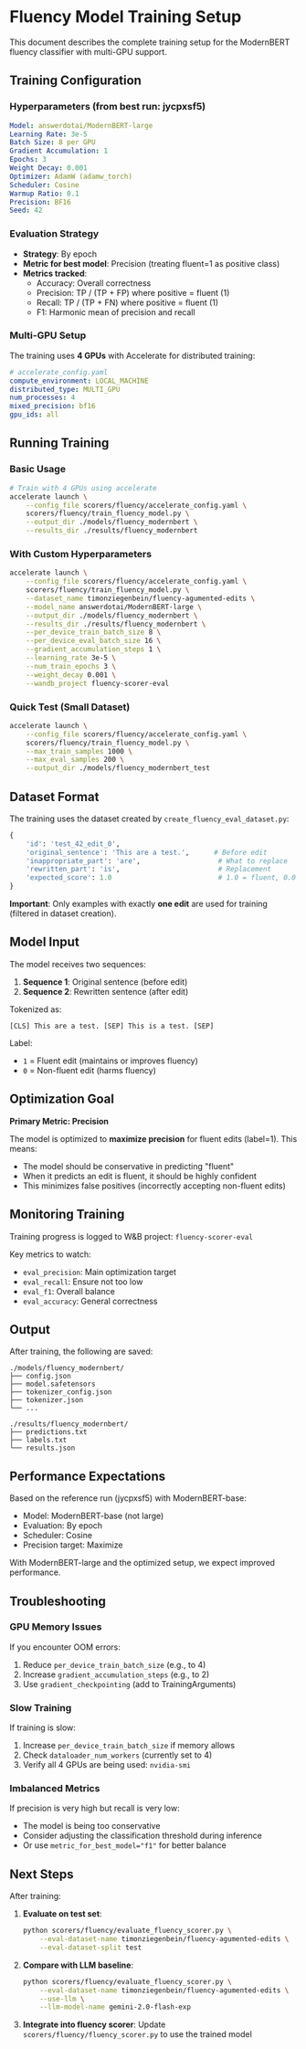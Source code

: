 # Fluency Model Training Setup

This document describes the complete training setup for the ModernBERT fluency classifier with multi-GPU support.

## Training Configuration

### Hyperparameters (from best run: jycpxsf5)

```yaml
Model: answerdotai/ModernBERT-large
Learning Rate: 3e-5
Batch Size: 8 per GPU
Gradient Accumulation: 1
Epochs: 3
Weight Decay: 0.001
Optimizer: AdamW (adamw_torch)
Scheduler: Cosine
Warmup Ratio: 0.1
Precision: BF16
Seed: 42
```

### Evaluation Strategy

- **Strategy**: By epoch
- **Metric for best model**: Precision (treating fluent=1 as positive class)
- **Metrics tracked**:
  - Accuracy: Overall correctness
  - Precision: TP / (TP + FP) where positive = fluent (1)
  - Recall: TP / (TP + FN) where positive = fluent (1)
  - F1: Harmonic mean of precision and recall

### Multi-GPU Setup

The training uses **4 GPUs** with Accelerate for distributed training:

```yaml
# accelerate_config.yaml
compute_environment: LOCAL_MACHINE
distributed_type: MULTI_GPU
num_processes: 4
mixed_precision: bf16
gpu_ids: all
```

## Running Training

### Basic Usage

```bash
# Train with 4 GPUs using accelerate
accelerate launch \
    --config_file scorers/fluency/accelerate_config.yaml \
    scorers/fluency/train_fluency_model.py \
    --output_dir ./models/fluency_modernbert \
    --results_dir ./results/fluency_modernbert
```

### With Custom Hyperparameters

```bash
accelerate launch \
    --config_file scorers/fluency/accelerate_config.yaml \
    scorers/fluency/train_fluency_model.py \
    --dataset_name timonziegenbein/fluency-agumented-edits \
    --model_name answerdotai/ModernBERT-large \
    --output_dir ./models/fluency_modernbert \
    --results_dir ./results/fluency_modernbert \
    --per_device_train_batch_size 8 \
    --per_device_eval_batch_size 16 \
    --gradient_accumulation_steps 1 \
    --learning_rate 3e-5 \
    --num_train_epochs 3 \
    --weight_decay 0.001 \
    --wandb_project fluency-scorer-eval
```

### Quick Test (Small Dataset)

```bash
accelerate launch \
    --config_file scorers/fluency/accelerate_config.yaml \
    scorers/fluency/train_fluency_model.py \
    --max_train_samples 1000 \
    --max_eval_samples 200 \
    --output_dir ./models/fluency_modernbert_test
```

## Dataset Format

The training uses the dataset created by `create_fluency_eval_dataset.py`:

```python
{
    'id': 'test_42_edit_0',
    'original_sentence': 'This are a test.',      # Before edit
    'inappropriate_part': 'are',                   # What to replace
    'rewritten_part': 'is',                        # Replacement
    'expected_score': 1.0                          # 1.0 = fluent, 0.0 = non-fluent
}
```

**Important**: Only examples with exactly **one edit** are used for training (filtered in dataset creation).

## Model Input

The model receives two sequences:

1. **Sequence 1**: Original sentence (before edit)
2. **Sequence 2**: Rewritten sentence (after edit)

Tokenized as:
```
[CLS] This are a test. [SEP] This is a test. [SEP]
```

Label:
- `1` = Fluent edit (maintains or improves fluency)
- `0` = Non-fluent edit (harms fluency)

## Optimization Goal

**Primary Metric: Precision**

The model is optimized to **maximize precision** for fluent edits (label=1). This means:
- The model should be conservative in predicting "fluent"
- When it predicts an edit is fluent, it should be highly confident
- This minimizes false positives (incorrectly accepting non-fluent edits)

## Monitoring Training

Training progress is logged to W&B project: `fluency-scorer-eval`

Key metrics to watch:
- `eval_precision`: Main optimization target
- `eval_recall`: Ensure not too low
- `eval_f1`: Overall balance
- `eval_accuracy`: General correctness

## Output

After training, the following are saved:

```
./models/fluency_modernbert/
├── config.json
├── model.safetensors
├── tokenizer_config.json
├── tokenizer.json
└── ...

./results/fluency_modernbert/
├── predictions.txt
├── labels.txt
└── results.json
```

## Performance Expectations

Based on the reference run (jycpxsf5) with ModernBERT-base:
- Model: ModernBERT-base (not large)
- Evaluation: By epoch
- Scheduler: Cosine
- Precision target: Maximize

With ModernBERT-large and the optimized setup, we expect improved performance.

## Troubleshooting

### GPU Memory Issues

If you encounter OOM errors:
1. Reduce `per_device_train_batch_size` (e.g., to 4)
2. Increase `gradient_accumulation_steps` (e.g., to 2)
3. Use `gradient_checkpointing` (add to TrainingArguments)

### Slow Training

If training is slow:
1. Increase `per_device_train_batch_size` if memory allows
2. Check `dataloader_num_workers` (currently set to 4)
3. Verify all 4 GPUs are being used: `nvidia-smi`

### Imbalanced Metrics

If precision is very high but recall is very low:
- The model is being too conservative
- Consider adjusting the classification threshold during inference
- Or use `metric_for_best_model="f1"` for better balance

## Next Steps

After training:

1. **Evaluate on test set**:
   ```bash
   python scorers/fluency/evaluate_fluency_scorer.py \
       --eval-dataset-name timonziegenbein/fluency-agumented-edits \
       --eval-dataset-split test
   ```

2. **Compare with LLM baseline**:
   ```bash
   python scorers/fluency/evaluate_fluency_scorer.py \
       --eval-dataset-name timonziegenbein/fluency-agumented-edits \
       --use-llm \
       --llm-model-name gemini-2.0-flash-exp
   ```

3. **Integrate into fluency scorer**:
   Update `scorers/fluency/fluency_scorer.py` to use the trained model
